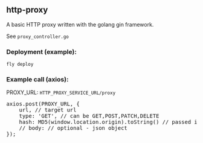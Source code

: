 http-proxy
---

A basic HTTP proxy written with the golang gin framework.

See `proxy_controller.go`


### Deployment (example):
`fly deploy`


### Example call (axios):

PROXY_URL: `HTTP_PROXY_SERVICE_URL/proxy`

<pre>
axios.post(PROXY_URL, {
    url, // target url
    type: 'GET', // can be GET,POST,PATCH,DELETE
    hash: MD5(window.location.origin).toString() // passed in checksum
    // body: // optional - json object
});
</pre>